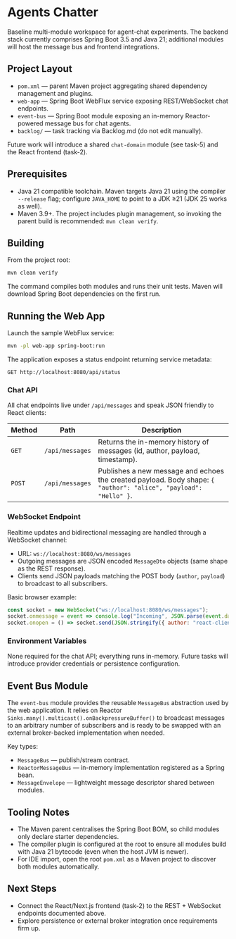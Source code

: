 # Agents Chatter

Baseline multi-module workspace for agent-chat experiments. The backend stack currently comprises Spring Boot 3.5 and Java 21; additional modules will host the message bus and frontend integrations.

## Project Layout

- `pom.xml` — parent Maven project aggregating shared dependency management and plugins.
- `web-app` — Spring Boot WebFlux service exposing REST/WebSocket chat endpoints.
- `event-bus` — Spring Boot module exposing an in-memory Reactor-powered message bus for chat agents.
- `backlog/` — task tracking via Backlog.md (do not edit manually).

Future work will introduce a shared `chat-domain` module (see task-5) and the React frontend (task-2).

## Prerequisites

- Java 21 compatible toolchain. Maven targets Java 21 using the compiler `--release` flag; configure `JAVA_HOME` to point to a JDK ≥21 (JDK 25 works as well).
- Maven 3.9+. The project includes plugin management, so invoking the parent build is recommended: `mvn clean verify`.

## Building

From the project root:

```bash
mvn clean verify
```

The command compiles both modules and runs their unit tests. Maven will download Spring Boot dependencies on the first run.

## Running the Web App

Launch the sample WebFlux service:

```bash
mvn -pl web-app spring-boot:run
```

The application exposes a status endpoint returning service metadata:

```
GET http://localhost:8080/api/status
```

### Chat API

All chat endpoints live under `/api/messages` and speak JSON friendly to React clients:

| Method | Path | Description |
| --- | --- | --- |
| `GET` | `/api/messages` | Returns the in-memory history of messages (id, author, payload, timestamp). |
| `POST` | `/api/messages` | Publishes a new message and echoes the created payload. Body shape: `{ "author": "alice", "payload": "Hello" }`. |

### WebSocket Endpoint

Realtime updates and bidirectional messaging are handled through a WebSocket channel:

- URL: `ws://localhost:8080/ws/messages`
- Outgoing messages are JSON encoded `MessageDto` objects (same shape as the REST response).
- Clients send JSON payloads matching the POST body (`author`, `payload`) to broadcast to all subscribers.

Basic browser example:

```javascript
const socket = new WebSocket("ws://localhost:8080/ws/messages");
socket.onmessage = event => console.log("Incoming", JSON.parse(event.data));
socket.onopen = () => socket.send(JSON.stringify({ author: "react-client", payload: "Hello!" }));
```

### Environment Variables

None required for the chat API; everything runs in-memory. Future tasks will introduce provider credentials or persistence configuration.

## Event Bus Module

The `event-bus` module provides the reusable `MessageBus` abstraction used by the web application. It relies on Reactor `Sinks.many().multicast().onBackpressureBuffer()` to broadcast messages to an arbitrary number of subscribers and is ready to be swapped with an external broker-backed implementation when needed.

Key types:

- `MessageBus` — publish/stream contract.
- `ReactorMessageBus` — in-memory implementation registered as a Spring bean.
- `MessageEnvelope` — lightweight message descriptor shared between modules.

## Tooling Notes

- The Maven parent centralises the Spring Boot BOM, so child modules only declare starter dependencies.
- The compiler plugin is configured at the root to ensure all modules build with Java 21 bytecode (even when the host JVM is newer).
- For IDE import, open the root `pom.xml` as a Maven project to discover both modules automatically.

## Next Steps

- Connect the React/Next.js frontend (task-2) to the REST + WebSocket endpoints documented above.
- Explore persistence or external broker integration once requirements firm up.
